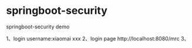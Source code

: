 # springboot-security
springboot-security demo

1、login username:xiaomai xxx
2、login page http://localhost:8080/mrc
3、

